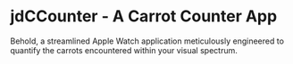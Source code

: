 # jdCCounter - A Carrot Counter App

Behold, a streamlined Apple Watch application meticulously engineered to quantify the carrots encountered within your visual spectrum.


